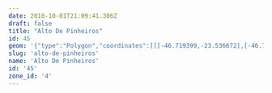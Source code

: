 ```yaml
---
date: 2018-10-01T21:09:41.306Z
draft: false
title: "Alto De Pinheiros"
id: 45
geom: '{"type":"Polygon","coordinates":[[[-46.719399,-23.536672],[-46.719639,-23.537066],[-46.719634,-23.537226],[-46.720529,-23.537426],[-46.720989,-23.537463],[-46.723574,-23.537103],[-46.724048,-23.537083],[-46.724975,-23.537238],[-46.725816,-23.537622],[-46.726114,-23.53784],[-46.727614,-23.539262],[-46.72854,-23.540595],[-46.729098,-23.541028],[-46.729387,-23.541127],[-46.729495,-23.541268],[-46.72969,-23.541298],[-46.729914,-23.541475],[-46.730051,-23.541663],[-46.730092,-23.541866],[-46.730268,-23.541795],[-46.734469,-23.545883],[-46.731581,-23.548278],[-46.730118,-23.549344],[-46.717218,-23.555757],[-46.708299,-23.559992],[-46.707257,-23.560583],[-46.706382,-23.561267],[-46.70561,-23.562166],[-46.705022,-23.563108],[-46.704315,-23.562887],[-46.699295,-23.558713],[-46.699156,-23.558308],[-46.698895,-23.558223],[-46.698787,-23.558269],[-46.698322,-23.557475],[-46.697367,-23.556483],[-46.697298,-23.556305],[-46.69727,-23.55571],[-46.695763,-23.553204],[-46.695371,-23.551409],[-46.694698,-23.549472],[-46.693729,-23.548181],[-46.69371,-23.548064],[-46.692441,-23.546426],[-46.692954,-23.545617],[-46.693005,-23.54536],[-46.692968,-23.545031],[-46.693413,-23.544735],[-46.694891,-23.543257],[-46.69627,-23.542375],[-46.69728,-23.540824],[-46.697467,-23.540782],[-46.698832,-23.541101],[-46.699264,-23.541091],[-46.7017,-23.54081],[-46.704873,-23.540108],[-46.705662,-23.539735],[-46.706129,-23.539163],[-46.706389,-23.538972],[-46.707735,-23.538754],[-46.708175,-23.538551],[-46.709459,-23.537173],[-46.709493,-23.537007],[-46.70942,-23.536573],[-46.709562,-23.536249],[-46.709803,-23.53607],[-46.71053,-23.535808],[-46.712464,-23.535415],[-46.714413,-23.535365],[-46.71868,-23.53603],[-46.7189,-23.536152],[-46.719399,-23.536672]]]}'
slug: 'alto-de-pinheiros'
name: 'Alto De Pinheiros'
id: '45'
zone_id: '4'
---
```

		
